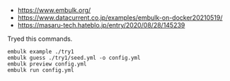 - https://www.embulk.org/
- https://www.datacurrent.co.jp/examples/embulk-on-docker20210519/
- https://masaru-tech.hateblo.jp/entry/2020/08/28/145239

Tryed this commands.

```
embulk example ./try1
embulk guess ./try1/seed.yml -o config.yml
embulk preview config.yml
embulk run config.yml
```
